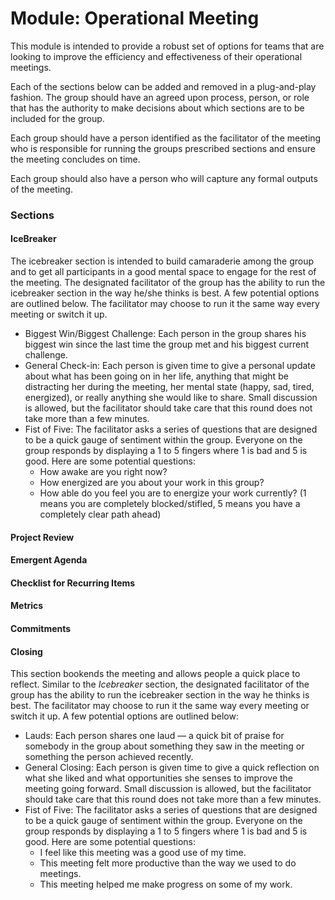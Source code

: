 <!-- TITLE: Module Operational Meeting -->
<!-- SUBTITLE: A quick summary of Module Operational Meeting -->

# Module: Operational Meeting

This module is intended to provide a robust set of options for teams that are looking to improve the efficiency and effectiveness of their operational meetings.  

Each of the sections below can be added and removed in a plug-and-play fashion.  The group should have an agreed upon process, person, or role that has the authority to make decisions about which sections are to be included for the group.

Each group should have a person identified as the facilitator of the meeting who is responsible for running the groups prescribed sections and ensure the meeting concludes on time.

Each group should also have a person who will capture any formal outputs of the meeting.

### Sections


#### IceBreaker


The icebreaker section is intended to build camaraderie among the group and to get all participants in a good mental space to engage for the rest of the meeting.  The designated facilitator of the group has the ability to run the icebreaker section in the way he/she thinks is best.  A few potential options are outlined below.  The facilitator may choose to run it the same way every meeting or switch it up.

* Biggest Win/Biggest Challenge:  Each person in the group shares his biggest win since the last time the group met and his biggest current challenge.
* General Check-in:  Each person is given time to give a personal update about what has been going on in her life, anything that might be distracting her during the meeting, her mental state (happy, sad, tired, energized), or really anything she would like to share.  Small discussion is allowed, but the facilitator should take care that this round does not take more than a few minutes.  
* Fist of Five:  The facilitator asks a series of questions that are designed to be a quick gauge of sentiment within the group.  Everyone on the group responds by displaying a 1 to 5 fingers where 1 is bad and 5 is good.  Here are some potential questions:
    * How awake are you right now?
    * How energized are you about your work in this group?
    * How able do you feel you are to energize your work currently? (1 means you are completely blocked/stifled, 5 means you have a completely clear path ahead)

#### Project Review
####
#### Emergent Agenda
####
#### Checklist for Recurring Items
####
#### Metrics
####
#### Commitments
####
#### Closing

This section bookends the meeting and allows people a quick place to reflect.  Similar to the *Icebreaker* section, the designated facilitator of the group has the ability to run the icebreaker section in the way he thinks is best.    The facilitator may choose to run it the same way every meeting or switch it up. A few potential options are outlined below:

* Lauds: Each person shares one laud — a quick bit of praise for somebody in the group about something they saw in the meeting or something the person achieved recently.
* General Closing:  Each person is given time to give a quick reflection on what she liked and what opportunities she senses to improve the meeting going forward.  Small discussion is allowed, but the facilitator should take care that this round does not take more than a few minutes.  
* Fist of Five:  The facilitator asks a series of questions that are designed to be a quick gauge of sentiment within the group.  Everyone on the group responds by displaying a 1 to 5 fingers where 1 is bad and 5 is good.  Here are some potential questions:
    * I feel like this meeting was a good use of my time.
    * This meeting felt more productive than the way we used to do meetings.
    * This meeting helped me make progress on some of my work.


